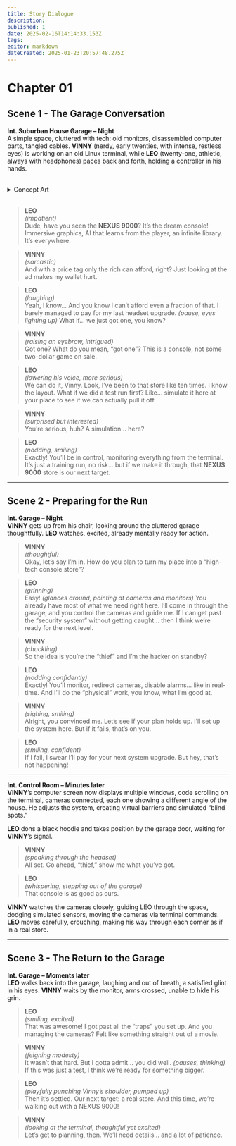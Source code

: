 ```yaml
---
title: Story Dialogue
description: 
published: 1
date: 2025-02-16T14:14:33.153Z
tags: 
editor: markdown
dateCreated: 2025-01-23T20:57:48.275Z
---
```


# Chapter 01

## Scene 1 - The Garage Conversation

**Int. Suburban House Garage – Night**  
A simple space, cluttered with tech: old monitors, disassembled computer parts, tangled cables. **VINNY** (nerdy, early twenties, with intense, restless eyes) is working on an old Linux terminal, while **LEO** (twenty-one, athletic, always with headphones) paces back and forth, holding a controller in his hands.

<br>

<details>
  <summary>Concept Art</summary>
  <a href="https://imgur.com/a/zShKi9j">
    <img src="https://i.imgur.com/NhtscfX.jpeg" alt="Garage" title="Garage">
  </a>
  <a href="https://imgur.com/a/zShKi9j">
    <img src="https://i.imgur.com/YcKRINq.jpeg" alt="Garage" title="Garage">
  </a>
</details>

<br>

> **LEO**  
> *(impatient)*  
> Dude, have you seen the **NEXUS 9000**? It’s the dream console! Immersive graphics, AI that learns from the player, an infinite library. It’s everywhere.

> **VINNY**  
> *(sarcastic)*  
> And with a price tag only the rich can afford, right? Just looking at the ad makes my wallet hurt.

> **LEO**  
> *(laughing)*  
> Yeah, I know... And you know I can’t afford even a fraction of that. I barely managed to pay for my last headset upgrade. *(pause, eyes lighting up)* What if... we just got one, you know?

> **VINNY**  
> *(raising an eyebrow, intrigued)*  
> Got one? What do you mean, “got one”? This is a console, not some two-dollar game on sale.

> **LEO**  
> *(lowering his voice, more serious)*  
> We can do it, Vinny. Look, I’ve been to that store like ten times. I know the layout. What if we did a test run first? Like… simulate it here at your place to see if we can actually pull it off.

> **VINNY**  
> *(surprised but interested)*  
> You’re serious, huh? A simulation... here?

> **LEO**  
> *(nodding, smiling)*  
> Exactly! You’ll be in control, monitoring everything from the terminal. It’s just a training run, no risk... but if we make it through, that **NEXUS 9000** store is our next target.

---

## Scene 2 - Preparing for the Run

**Int. Garage – Night**  
**VINNY** gets up from his chair, looking around the cluttered garage thoughtfully. **LEO** watches, excited, already mentally ready for action.

> **VINNY**  
> *(thoughtful)*  
> Okay, let’s say I’m in. How do you plan to turn my place into a “high-tech console store”?

> **LEO**  
> *(grinning)*  
> Easy! *(glances around, pointing at cameras and monitors)* You already have most of what we need right here. I’ll come in through the garage, and you control the cameras and guide me. If I can get past the “security system” without getting caught… then I think we’re ready for the next level.

> **VINNY**  
> *(chuckling)*  
> So the idea is you’re the “thief” and I’m the hacker on standby?

> **LEO**  
> *(nodding confidently)*  
> Exactly! You’ll monitor, redirect cameras, disable alarms… like in real-time. And I’ll do the “physical” work, you know, what I’m good at.

> **VINNY**  
> *(sighing, smiling)*  
> Alright, you convinced me. Let’s see if your plan holds up. I’ll set up the system here. But if it fails, that’s on you.

> **LEO**  
> *(smiling, confident)*  
> If I fail, I swear I’ll pay for your next system upgrade. But hey, that’s not happening!

---

**Int. Control Room – Minutes later**  
**VINNY**’s computer screen now displays multiple windows, code scrolling on the terminal, cameras connected, each one showing a different angle of the house. He adjusts the system, creating virtual barriers and simulated “blind spots.”

**LEO** dons a black hoodie and takes position by the garage door, waiting for **VINNY**’s signal.

> **VINNY**  
> *(speaking through the headset)*  
> All set. Go ahead, “thief,” show me what you’ve got.

> **LEO**  
> *(whispering, stepping out of the garage)*  
> That console is as good as ours.

**VINNY** watches the cameras closely, guiding LEO through the space, dodging simulated sensors, moving the cameras via terminal commands. **LEO** moves carefully, crouching, making his way through each corner as if in a real store.

---

## Scene 3 - The Return to the Garage

**Int. Garage – Moments later**  
**LEO** walks back into the garage, laughing and out of breath, a satisfied glint in his eyes. **VINNY** waits by the monitor, arms crossed, unable to hide his grin.

> **LEO**  
> *(smiling, excited)*  
> That was awesome! I got past all the “traps” you set up. And you managing the cameras? Felt like something straight out of a movie.

> **VINNY**  
> *(feigning modesty)*  
> It wasn’t that hard. But I gotta admit... you did well. *(pauses, thinking)* If this was just a test, I think we’re ready for something bigger.

> **LEO**  
> *(playfully punching Vinny’s shoulder, pumped up)*  
> Then it’s settled. Our next target: a real store. And this time, we’re walking out with a NEXUS 9000!

> **VINNY**  
> *(looking at the terminal, thoughtful yet excited)*  
> Let’s get to planning, then. We’ll need details... and a lot of patience.
